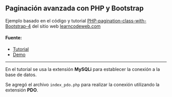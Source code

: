 ## Paginación avanzada con PHP y Bootstrap

Ejemplo basado en el código y tutorial [PHP-pagination-class-with-Bootstrap-4](https://learncodeweb.com/php/php-pagination-class-with-bootstrap-4/) del sitio web [learncodeweb.com](https://learncodeweb.com/)


#### Fuente:
* [Tutorial](https://learncodeweb.com/php/php-pagination-class-with-bootstrap-4/)
* [Demo](https://learncodeweb.com/demo/php/php-pagination-class-with-bootstrap-4/index.php?tb1=Africa)

---

En el tutorial se usa la extensión **MySQLi** para establecer la conexión a la base de datos. 

Se agregó el archivo `index_pdo.php` para realizar la conexión utilizando la extensión **PDO**.
